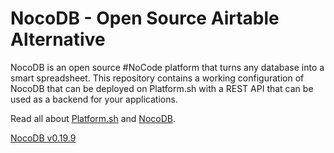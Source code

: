 # NocoDB - Open Source Airtable Alternative

NocoDB is an open source #NoCode platform that turns any database into a smart spreadsheet. This repository contains a working configuration of NocoDB that can be deployed on Platform.sh with a REST API that can be used as a backend for your applications.

Read all about [Platform.sh](https://docs.platform.sh) and [NocoDB](https://docs.nocodb.com/).

[NocoDB v0.19.9](https://github.com/nocodb/nocodb)
